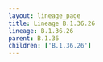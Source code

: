 ```yaml
---
layout: lineage_page
title: Lineage B.1.36.26
lineage: B.1.36.26
parent: B.1.36
children: ['B.1.36.26']
---
```

